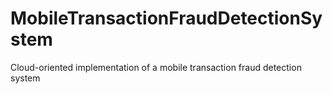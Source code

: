 # MobileTransactionFraudDetectionSystem
Cloud-oriented implementation of a mobile transaction fraud detection system
